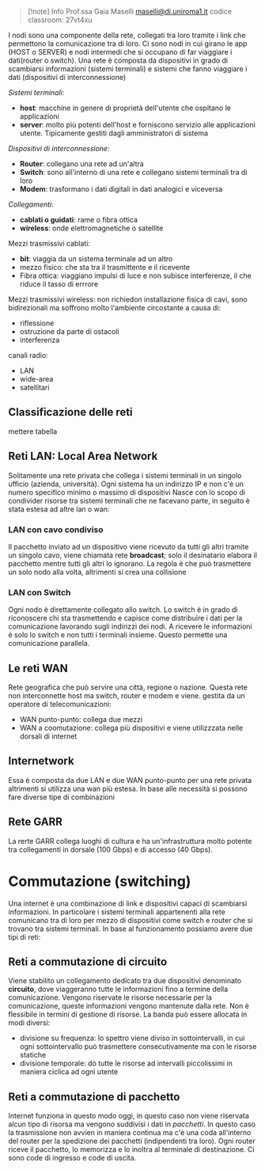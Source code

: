 >[!note] Info
>Prof.ssa Gaia Maselli
>maselli@di.uniroma1.it
>codice classroom: 27vt4xu

I nodi sono una componente della rete, collegati tra loro tramite i link che permettono la comunicazione tra di loro. Ci sono nodi in cui girano le app (HOST o SERVER) e nodi intermedi  che si occupano di far viaggiare i dati(router o switch).
Una rete è composta da dispositivi in grado di scambiarsi informazioni (sistemi terminali) e sistemi che fanno viaggiare i dati (dispositivi di interconnessione)

*Sistemi terminali:*
- **host**: macchine in genere di proprietà dell'utente che ospitano le applicazioni
- **server**: molto più potenti dell'host e forniscono servizio alle applicazioni utente. Tipicamente gestiti dagli amministratori di sistema

*Dispositivi di interconnessione:*
- **Router**: collegano una rete ad un'altra
- **Switch**: sono all'interno di una rete e collegano sistemi terminali tra di loro
- **Modem**: trasformano i dati digitali in dati analogici e viceversa

*Collegamenti*:
- **cablati o guidati**: rame o fibra ottica
- **wireless**: onde elettromagnetiche o satellite

Mezzi trasmissivi cablati:
- **bit**: viaggia da un sistema terminale ad un altro
- mezzo fisico: che sta tra il trasmittente e il ricevente
- Fibra ottica: viaggiano impulsi di luce e non subisce interferenze, il che riduce il tasso di errrore

Mezzi trasmissivi wireless:
non richiedon installazione fisica di cavi, sono bidirezionali ma soffrono molto l'ambiente circostante a causa di:
- riflessione
- ostruzione da parte di ostacoli
- interferenza

canali radio:
- LAN
- wide-area
- satellitari

## Classificazione delle reti
mettere tabella

## Reti LAN: Local Area Network
Solitamente una rete privata che collega i sistemi terminali in un singolo ufficio (azienda, università). Ogni sistema ha un indirizzo IP e non c'è un numero specifico minimo o massimo di dispositivi
Nasce con lo scopo di condivider risorse tra sistemi terminali che ne facevano parte, in seguito è stata estesa ad altre lan o wan:

### LAN con cavo condiviso
Il pacchetto inviato ad un dispositivo viene ricevuto da tutti gli altri tramite un singolo cavo, viene chiamata rete **broadcast**; solo il desinatario elabora il pacchetto mentre tutti gli altri lo ignorano. La regola è che può trasmettere un solo nodo alla volta, altrimenti si crea una collisione

### LAN con Switch
Ogni nodo è direttamente collegato allo switch. Lo switch è in grado di riconoscere chi sta trasmettendo e capisce come distribuire i dati per la comunicazione lavorando sugli indirizzi dei nodi. A ricevere le informazioni è solo lo switch e non tutti i terminali insieme. Questo permette una comunicazione parallela.

## Le reti WAN
Rete geografica che può servire una città, regione o nazione. Questa rete non interconnette host ma switch, router e modem e viene. gestita da un operatore di telecomunicazioni:
- WAN punto-punto: collega due mezzi
- WAN a coomutazione: collega più dispositivi e viene utilizzzata nelle dorsali di internet

## Internetwork 
Essa è composta da due LAN e due WAN punto-punto per una rete privata altrimenti si utilizza una wan più estesa. In base alle necessità si possono fare diverse tipe di combinazioni
## Rete GARR 
La rerte GARR collega luoghi di cultura e ha un'infrastruttura molto potente tra collegamenti in dorsale (100 Gbps) e di accesso (40 Gbps). 

# Commutazione (switching)
Una internet è una combinazione di link e dispositivi capaci di scambiarsi informazioni. In particolare i sistemi terminali appartenenti alla rete comunicano tra di loro per mezzo di dispositivi come switch e router che si trovano tra sistemi terminali.
In base al funzionamento possiamo avere due tipi di reti:
## Reti a commutazione di circuito
Viene stabilito un collegamento dedicato tra due dispositivi denominato **circuito**, dove viaggeranno tutte le informazioni fino a termine della comunicazione. Vengono riservate le risorse necessarie per la comunicazione, queste informazioni vengono mantenute dalla rete. Non è flessibile in termini di gestione di risorse.
La banda può essere allocata in modi diversi:
- divisione su frequenza: lo spettro viene diviso in sottointervalli, in cui ogni sottointervallo può trasmettere consecutivamente ma con le risorse statiche
- divisione temporale: dò tutte le risorse ad intervalli piccolissimi in maniera ciclica ad ogni utente

## Reti a commutazione di pacchetto
Internet funziona in questo modo oggi, in questo caso non viene riservata alcun tipo di risorsa ma vengono suddivisi i dati in *pacchetti*. In questo caso la trasmissione non avvien in maniera continua ma c'è una coda all'interno del router per la spedizione dei pacchetti (indipendenti tra loro). Ogni router riceve il pacchetto, lo memorizza e lo inoltra al terminale di destinazione. Ci sono code di ingresso e code di uscita.
